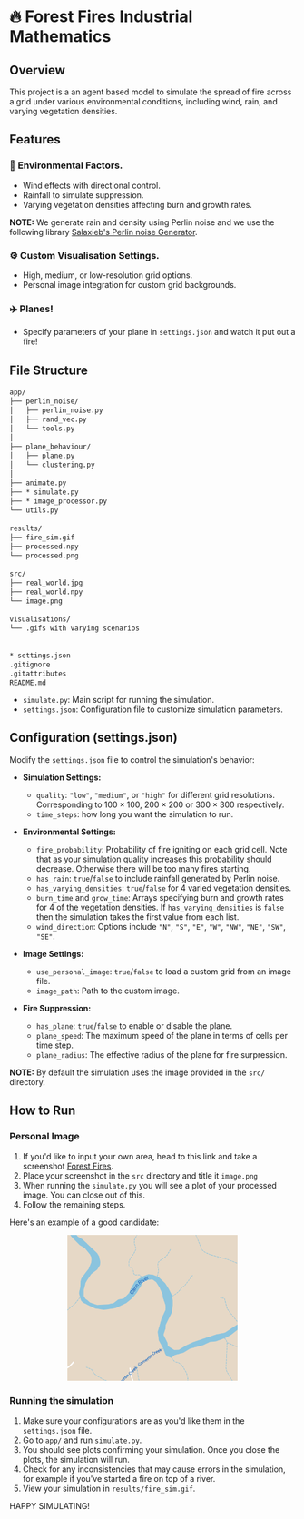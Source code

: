 # 🔥 Forest Fires Industrial Mathematics 
## Overview
This project is a an agent based model to simulate the spread of fire across a grid under various environmental conditions, including wind, rain, and varying vegetation densities.

## Features
### 🌲 Environmental Factors.
  - Wind effects with directional control.
  - Rainfall to simulate suppression.
  - Varying vegetation densities affecting burn and growth rates.

  **NOTE:** We generate rain and density using Perlin noise and we use the following library [Salaxieb's Perlin noise Generator](https://github.com/salaxieb/perlin_noise/tree/master).

### ⚙️ Custom Visualisation Settings.
  - High, medium, or low-resolution grid options.
  - Personal image integration for custom grid backgrounds.

### ✈️ Planes!
- Specify parameters of your plane in `settings.json` and watch it put out a fire!

## File Structure

```text
app/
├── perlin_noise/
│   ├── perlin_noise.py
│   ├── rand_vec.py
│   └── tools.py
│
├── plane_behaviour/
│   ├── plane.py
│   └── clustering.py
│
├── animate.py
├── * simulate.py
├── * image_processor.py
└── utils.py

results/
├── fire_sim.gif
├── processed.npy
└── processed.png

src/
├── real_world.jpg
├── real_world.npy
└── image.png

visualisations/
└── .gifs with varying scenarios


* settings.json
.gitignore
.gitattributes
README.md
```


- `simulate.py`: Main script for running the simulation.
- `settings.json`: Configuration file to customize simulation parameters.

## Configuration (settings.json)

Modify the `settings.json` file to control the simulation's behavior:

- **Simulation Settings:**
  - `quality`: `"low"`, `"medium"`, or `"high"` for different grid resolutions. Corresponding to $100\times100$, $200\times200$ or $300\times300$ respectively.
  - `time_steps`: how long you want the simulation to run.

- **Environmental Settings:**
  - `fire_probability`: Probability of fire igniting on each grid cell. Note that as your simulation quality increases this probability should decrease. Otherwise there will be too many fires starting.
  - `has_rain`: `true`/`false` to include rainfall generated by Perlin noise.
  - `has_varying_densities`: `true`/`false` for 4 varied vegetation densities.
  - `burn_time` and `grow_time`: Arrays specifying burn and growth rates for 4 of the vegetation densities. If `has_varying_densities` is `false` then the simulation takes the first value from each list.
  - `wind_direction`: Options include `"N"`, `"S"`, `"E"`, `"W"`, `"NW"`, `"NE"`, `"SW"`, `"SE"`.

- **Image Settings:**
  - `use_personal_image`: `true`/`false` to load a custom grid from an image file.
  - `image_path`: Path to the custom image.

- **Fire Suppression:**
  - `has_plane`: `true`/`false` to enable or disable the plane.
  - `plane_speed`: The maximum speed of the plane in terms of cells per time step.
  - `plane_radius`: The effective radius of the plane for fire surpression.

**NOTE:** By default the simulation uses the image provided in the `src/` directory.


## How to Run

### Personal Image
1. If you'd like to input your own area, head to this link and take a screenshot <a href="https://www.google.com/maps/d/viewer?mid=1OpMoz-v9iOYinQPbBzzx_lBT0QO8h-8&ll=-37.38159633507727%2C148.62546596105895&z=10" target="_blank">Forest Fires</a>.
2. Place your screenshot in the `src` directory and title it `image.png`
3. When running the `simulate.py` you will see a plot of your processed image. You can close out of this.
4. Follow the remaining steps.

Here's an example of a good candidate:

<p align="center">
  <img width = 300px src="visualisations/image.png" />
</p>

### Running the simulation
1. Make sure your configurations are as you'd like them in the `settings.json` file.
2. Go to `app/` and run `simulate.py`.
3. You should see plots confirming your simulation. Once you close the plots, the simulation will run.
4. Check for any inconsistencies that may cause errors in the simulation, for example if you've started a fire on top of a river.
5. View your simulation in `results/fire_sim.gif`.

HAPPY SIMULATING!
